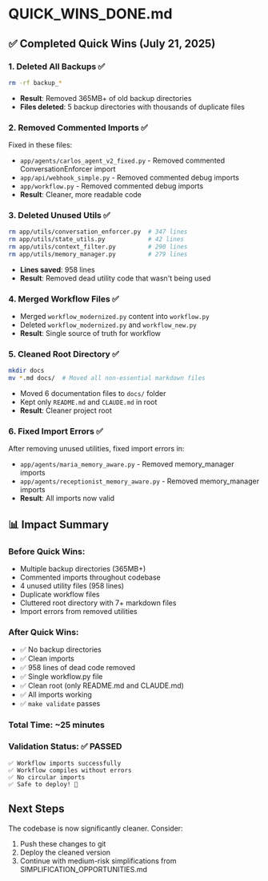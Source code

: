 # QUICK_WINS_DONE.md

## ✅ Completed Quick Wins (July 21, 2025)

### 1. **Deleted All Backups** ✅
```bash
rm -rf backup_*
```
- **Result**: Removed 365MB+ of old backup directories
- **Files deleted**: 5 backup directories with thousands of duplicate files

### 2. **Removed Commented Imports** ✅
Fixed in these files:
- `app/agents/carlos_agent_v2_fixed.py` - Removed commented ConversationEnforcer import
- `app/api/webhook_simple.py` - Removed commented debug imports
- `app/workflow.py` - Removed commented debug imports
- **Result**: Cleaner, more readable code

### 3. **Deleted Unused Utils** ✅
```bash
rm app/utils/conversation_enforcer.py  # 347 lines
rm app/utils/state_utils.py            # 42 lines
rm app/utils/context_filter.py         # 290 lines
rm app/utils/memory_manager.py         # 279 lines
```
- **Lines saved**: 958 lines
- **Result**: Removed dead utility code that wasn't being used

### 4. **Merged Workflow Files** ✅
- Merged `workflow_modernized.py` content into `workflow.py`
- Deleted `workflow_modernized.py` and `workflow_new.py`
- **Result**: Single source of truth for workflow

### 5. **Cleaned Root Directory** ✅
```bash
mkdir docs
mv *.md docs/  # Moved all non-essential markdown files
```
- Moved 6 documentation files to `docs/` folder
- Kept only `README.md` and `CLAUDE.md` in root
- **Result**: Cleaner project root

### 6. **Fixed Import Errors** ✅
After removing unused utilities, fixed import errors in:
- `app/agents/maria_memory_aware.py` - Removed memory_manager imports
- `app/agents/receptionist_memory_aware.py` - Removed memory_manager imports
- **Result**: All imports now valid

## 📊 Impact Summary

### Before Quick Wins:
- Multiple backup directories (365MB+)
- Commented imports throughout codebase
- 4 unused utility files (958 lines)
- Duplicate workflow files
- Cluttered root directory with 7+ markdown files
- Import errors from removed utilities

### After Quick Wins:
- ✅ No backup directories
- ✅ Clean imports
- ✅ 958 lines of dead code removed
- ✅ Single workflow.py file
- ✅ Clean root (only README.md and CLAUDE.md)
- ✅ All imports working
- ✅ `make validate` passes

### Total Time: ~25 minutes

### Validation Status: ✅ PASSED
```
✅ Workflow imports successfully
✅ Workflow compiles without errors
✅ No circular imports
✅ Safe to deploy! 🚀
```

## Next Steps
The codebase is now significantly cleaner. Consider:
1. Push these changes to git
2. Deploy the cleaned version
3. Continue with medium-risk simplifications from SIMPLIFICATION_OPPORTUNITIES.md